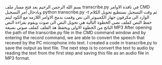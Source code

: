 بسم الله الرحمن الرحيم 
بعد فتح مسار ملف transcribe.py في نافذة الاوامر CMD وبادخال امر التسجيل python transcribe.py -t ثم وقت التسجيل نستطيع تحويل الكلام الوارد الى مكرفون جهاز الكمبيوتر الى نص
وقمت بدمج الاوامر اللازمه مع الكود ليتم حفظ النص كملف نصي 
الخطوة التالية هي تحويل النص الى صوت ويقوم بقراءة النص الناتج من الخطوة الاولى ويحفظ هذ الملف كملف صوتي بصيغة MP3
After opening the path of the transcribe.py file in the CMD command window and by entering the record command, we are able to convert the speech that receved by the PC microphone into text. 
I created a code in transcribe.py to save the output as text file.
The next step is to convert the text to audio by reading the text from the first step and saving this file as an audio file in MP3 format.
